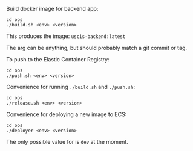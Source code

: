 Build docker image for backend app:

```
cd ops
./build.sh <env> <version>
```

This produces the image: `uscis-backend:latest`

The <version> arg can be anything, but should probably match a git commit or tag.

To push to the Elastic Container Registry:

```
cd ops
./push.sh <env> <version>
```

Convenience for running `./build.sh` and `./push.sh`:

```
cd ops
./release.sh <env> <version>
```

Convenience for deploying a new image to ECS:

```
cd ops
./deployer <env> <version>
```

The only possible value for <env> is `dev` at the moment.

